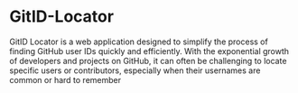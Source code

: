 # GitID-Locator
GitID Locator is a web application designed to simplify the process of finding GitHub user IDs quickly and efficiently. With the exponential growth of developers and projects on GitHub, it can often be challenging to locate specific users or contributors, especially when their usernames are common or hard to remember
